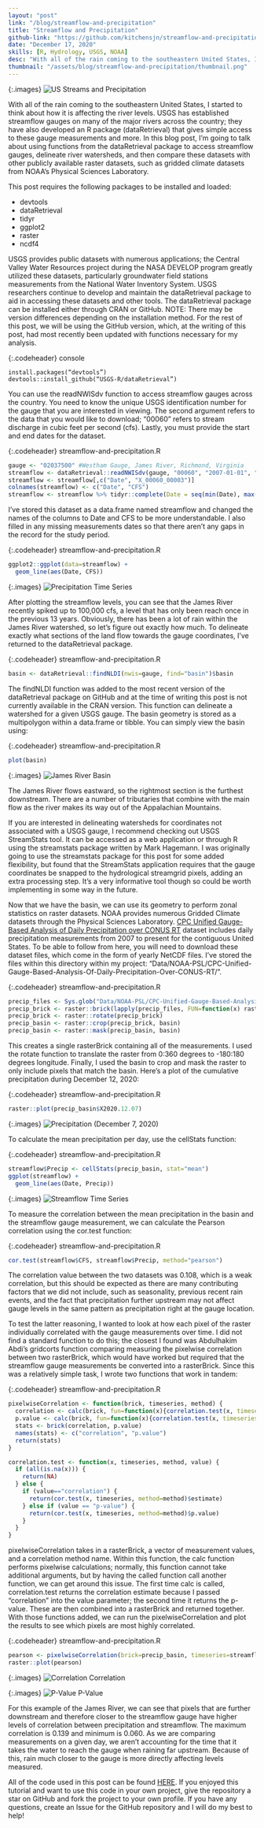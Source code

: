 ```yaml
---
layout: "post"
link: "/blog/streamflow-and-precipitation"
title: "Streamflow and Precipitation"
github-link: "https://github.com/kitchensjn/streamflow-and-precipitation"
date: "December 17, 2020"
skills: [R, Hydrology, USGS, NOAA]
desc: "With all of the rain coming to the southeastern United States, I started to think about how it is affecting the river levels."
thumbnail: "/assets/blog/streamflow-and-precipitation/thumbnail.png"
---
```


{:.images}
![US Streams and Precipitation](/assets/blog/streamflow-and-precipitation/thumbnail.png)

With all of the rain coming to the southeastern United States, I started to think about how it is affecting the river levels. USGS has established streamflow gauges on many of the major rivers across the country; they have also developed an R package (dataRetrieval) that gives simple access to these gauge measurements and more. In this blog post, I’m going to talk about using functions from the dataRetrieval package to access streamflow gauges, delineate river watersheds, and then compare these datasets with other publicly available raster datasets, such as gridded climate datasets from NOAA’s Physical Sciences Laboratory.

This post requires the following packages to be installed and loaded:

- devtools
- dataRetrieval
- tidyr
- ggplot2
- raster
- ncdf4

USGS provides public datasets with numerous applications; the Central Valley Water Resources project during the NASA DEVELOP program greatly utilized these datasets, particularly groundwater field stations measurements from the National Water Inventory System. USGS researchers continue to develop and maintain the dataRetrieval package to aid in accessing these datasets and other tools. The dataRetrieval package can be installed either through CRAN or GitHub. NOTE: There may be version differences depending on the installation method. For the rest of this post, we will be using the GitHub version, which, at the writing of this post, had most recently been updated with functions necessary for my analysis.

{:.codeheader}
console
```
install.packages(“devtools”)
devtools::install_github(“USGS-R/dataRetrieval”)
```

You can use the readNWISdv function to access streamflow gauges across the country. You need to know the unique USGS identification number for the gauge that you are interested in viewing. The second argument refers to the data that you would like to download; “00060” refers to stream discharge in cubic feet per second (cfs). Lastly, you must provide the start and end dates for the dataset.

{:.codeheader}
streamflow-and-precipitation.R
```r
gauge <- "02037500"	#Westham Gauge, James River, Richmond, Virginia
streamflow <- dataRetrieval::readNWISdv(gauge, "00060", "2007-01-01", "2020-12-09")
streamflow <- streamflow[,c("Date", "X_00060_00003")]
colnames(streamflow) <- c("Date", "CFS")
streamflow <- streamflow %>% tidyr::complete(Date = seq(min(Date), max(Date), by="days"))
```

I’ve stored this dataset as a data.frame named streamflow and changed the names of the columns to Date and CFS to be more understandable. I also filled in any missing measurements dates so that there aren’t any gaps in the record for the study period.

{:.codeheader}
streamflow-and-precipitation.R
```r
ggplot2::ggplot(data=streamflow) +
  geom_line(aes(Date, CFS))
```

{:.images}
![Precipitation Time Series](/assets/blog/streamflow-and-precipitation/precipitation.png)

After plotting the streamflow levels, you can see that the James River recently spiked up to 100,000 cfs, a level that has only been reach once in the previous 13 years. Obviously, there has been a lot of rain within the James River watershed, so let’s figure out exactly how much. To delineate exactly what sections of the land flow towards the gauge coordinates, I’ve returned to the dataRetrieval package.

{:.codeheader}
streamflow-and-precipitation.R
```r
basin <- dataRetrieval::findNLDI(nwis=gauge, find="basin")$basin
```

The findNLDI function was added to the most recent version of the dataRetrieval package on GitHub and at the time of writing this post is not currently available in the CRAN version. This function can delineate a watershed for a given USGS gauge. The basin geometry is stored as a multipolygon within a data.frame or tibble. You can simply view the basin using:

{:.codeheader}
streamflow-and-precipitation.R
```r
plot(basin)
```

{:.images}
![James River Basin](/assets/blog/streamflow-and-precipitation/basin.png)

The James River flows eastward, so the rightmost section is the furthest downstream. There are a number of tributaries that combine with the main flow as the river makes its way out of the Appalachian Mountains.

If you are interested in delineating watersheds for coordinates not associated with a USGS gauge, I recommend checking out USGS StreamStats tool. It can be accessed as a web application or through R using the streamstats package written by Mark Hagemann. I was originally going to use the streamstats package for this post for some added flexibility, but found that the StreamStats application requires that the gauge coordinates be snapped to the hydrological streamgrid pixels, adding an extra processing step. It’s a very informative tool though so could be worth implementing in some way in the future.

Now that we have the basin, we can use its geometry to perform zonal statistics on raster datasets. NOAA provides numerous Gridded Climate datasets through the Physical Sciences Laboratory. [CPC Unified Gauge-Based Analysis of Daily Precipitation over CONUS RT](https://psl.noaa.gov/data/gridded/data.unified.daily.conus.rt.html) dataset includes daily precipitation measurements from 2007 to present for the contiguous United States. To be able to follow from here, you will need to download these dataset files, which come in the form of yearly NetCDF files. I’ve stored the files within this directory within my project: “Data/NOAA-PSL/CPC-Unified-Gauge-Based-Analysis-Of-Daily-Precipitation-Over-CONUS-RT/”.

{:.codeheader}
streamflow-and-precipitation.R
```r
precip_files <- Sys.glob("Data/NOAA-PSL/CPC-Unified-Gauge-Based-Analysis-Of-Daily-Precipitation-Over-CONUS-RT/*")
precip_brick <- raster::brick(lapply(precip_files, FUN=function(x) raster::brick(x)))
precip_brick <- raster::rotate(precip_brick)
precip_basin <- raster::crop(precip_brick, basin)
precip_basin <- raster::mask(precip_basin, basin)
```

This creates a single rasterBrick containing all of the measurements. I used the rotate function to translate the raster from 0:360 degrees to -180:180 degrees longitude. Finally, I used the basin to crop and mask the raster to only include pixels that match the basin. Here’s a plot of the cumulative precipitation during December 12, 2020:

{:.codeheader}
streamflow-and-precipitation.R
```r
raster::plot(precip_basin$X2020.12.07)
```

{:.images}
![Precipitation (December 7, 2020)](/assets/blog/streamflow-and-precipitation/20201207.png)

To calculate the mean precipitation per day, use the cellStats function:

{:.codeheader}
streamflow-and-precipitation.R
```r
streamflow$Precip <- cellStats(precip_basin, stat="mean")
ggplot(streamflow) +
  geom_line(aes(Date, Precip))
```

{:.images}
![Streamflow Time Series](/assets/blog/streamflow-and-precipitation/streamflow.png)

To measure the correlation between the mean precipitation in the basin and the streamflow gauge measurement, we can calculate the Pearson correlation using the cor.test function:

{:.codeheader}
streamflow-and-precipitation.R
```r
cor.test(streamflow$CFS, streamflow$Precip, method="pearson")
```

The correlation value between the two datasets was 0.108, which is a weak correlation, but this should be expected as there are many contributing factors that we did not include, such as seasonality, previous recent rain events, and the fact that precipitation further upstream may not affect gauge levels in the same pattern as precipitation right at the gauge location.

To test the latter reasoning, I wanted to look at how each pixel of the raster individually correlated with the gauge measurements over time. I did not find a standard function to do this; the closest I found was Abdulhakim Abdi’s gridcorts function comparing measuring the pixelwise correlation between two rasterBrick, which would have worked but required that the streamflow gauge measurements be converted into a rasterBrick. Since this was a relatively simple task, I wrote two functions that work in tandem:

{:.codeheader}
streamflow-and-precipitation.R
```r
pixelwiseCorrelation <- function(brick, timeseries, method) {
  correlation <- calc(brick, fun=function(x){correlation.test(x, timeseries=timeseries, method=method, value="correlation")})
  p.value <- calc(brick, fun=function(x){correlation.test(x, timeseries=timeseries, method=method, value="p-value")})
  stats <- brick(correlation, p.value)
  names(stats) <- c("correlation", "p.value")
  return(stats)
}

correlation.test <- function(x, timeseries, method, value) {
  if (all(is.na(x))) {
    return(NA)
  } else {
    if (value=="correlation") {
      return(cor.test(x, timeseries, method=method)$estimate) 
    } else if (value == "p-value") {
      return(cor.test(x, timeseries, method=method)$p.value)
    }
  }
}
```

pixelwiseCorrelation takes in a rasterBrick, a vector of measurement values, and a correlation method name. Within this function, the calc function performs pixelwise calculations; normally, this function cannot take additional arguments, but by having the called function call another function, we can get around this issue. The first time calc is called, correlation.test returns the correlation estimate because I passed “correlation” into the value parameter; the second time it returns the p-value. These are then combined into a rasterBrick and returned together. With those functions added, we can run the pixelwiseCorrelation and plot the results to see which pixels are most highly correlated.

{:.codeheader}
streamflow-and-precipitation.R
```r
pearson <- pixelwiseCorrelation(brick=precip_basin, timeseries=streamflow$CFS, method="pearson")
raster::plot(pearson)
```

{:.images}
![Correlation](/assets/blog/streamflow-and-precipitation/correlation.png)
Correlation

{:.images}
![P-Value](/assets/blog/streamflow-and-precipitation/p.value.png)
P-Value

For this example of the James River, we can see that pixels that are further downstream and therefore closer to the streamflow gauge have higher levels of correlation between precipitation and streamflow. The maximum correlation is 0.139 and minimum is 0.060. As we are comparing measurements on a given day, we aren’t accounting for the time that it takes the water to reach the gauge when raining far upstream. Because of this, rain much closer to the gauge is more directly affecting levels measured.

All of the code used in this post can be found [HERE](https://github.com/kitchensjn/streamflow-and-precipitation). If you enjoyed this tutorial and want to use this code in your own project, give the repository a star on GitHub and fork the project to your own profile. If you have any questions, create an Issue for the GitHub repository and I will do my best to help!